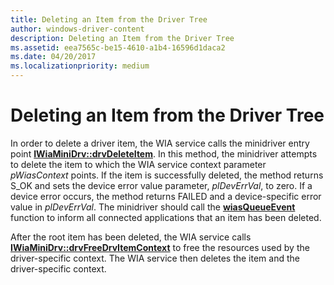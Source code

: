 ```yaml
---
title: Deleting an Item from the Driver Tree
author: windows-driver-content
description: Deleting an Item from the Driver Tree
ms.assetid: eea7565c-be15-4610-a1b4-16596d1daca2
ms.date: 04/20/2017
ms.localizationpriority: medium
---
```


# Deleting an Item from the Driver Tree





In order to delete a driver item, the WIA service calls the minidriver entry point [**IWiaMiniDrv::drvDeleteItem**](https://msdn.microsoft.com/library/windows/hardware/ff543961). In this method, the minidriver attempts to delete the item to which the WIA service context parameter *pWiasContext* points. If the item is successfully deleted, the method returns S\_OK and sets the device error value parameter, *plDevErrVal*, to zero. If a device error occurs, the method returns FAILED and a device-specific error value in *plDevErrVal*. The minidriver should call the [**wiasQueueEvent**](https://msdn.microsoft.com/library/windows/hardware/ff549296) function to inform all connected applications that an item has been deleted.

After the root item has been deleted, the WIA service calls [**IWiaMiniDrv::drvFreeDrvItemContext**](https://msdn.microsoft.com/library/windows/hardware/ff543972) to free the resources used by the driver-specific context. The WIA service then deletes the item and the driver-specific context.

 

 




